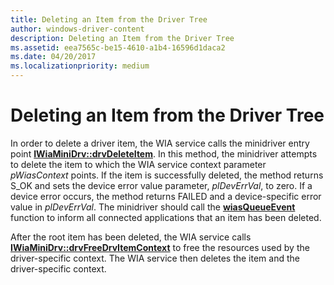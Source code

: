 ```yaml
---
title: Deleting an Item from the Driver Tree
author: windows-driver-content
description: Deleting an Item from the Driver Tree
ms.assetid: eea7565c-be15-4610-a1b4-16596d1daca2
ms.date: 04/20/2017
ms.localizationpriority: medium
---
```


# Deleting an Item from the Driver Tree





In order to delete a driver item, the WIA service calls the minidriver entry point [**IWiaMiniDrv::drvDeleteItem**](https://msdn.microsoft.com/library/windows/hardware/ff543961). In this method, the minidriver attempts to delete the item to which the WIA service context parameter *pWiasContext* points. If the item is successfully deleted, the method returns S\_OK and sets the device error value parameter, *plDevErrVal*, to zero. If a device error occurs, the method returns FAILED and a device-specific error value in *plDevErrVal*. The minidriver should call the [**wiasQueueEvent**](https://msdn.microsoft.com/library/windows/hardware/ff549296) function to inform all connected applications that an item has been deleted.

After the root item has been deleted, the WIA service calls [**IWiaMiniDrv::drvFreeDrvItemContext**](https://msdn.microsoft.com/library/windows/hardware/ff543972) to free the resources used by the driver-specific context. The WIA service then deletes the item and the driver-specific context.

 

 




